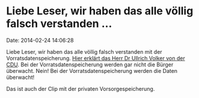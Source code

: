 Liebe Leser, wir haben das alle völlig falsch verstanden \...
=============================================================

Date: 2014-02-24 14:06:28

Liebe Leser, wir haben das alle völlig falsch verstanden mit der
Vorratsdatenspeicherung. [Hier erklärt das Herr Dr Ullrich Volker von
der
CDU](http://www.bundestag.de/Mediathek/index.jsp?isLinkCallPlenar=1&action=search&contentArea=details&ids=3148141&instance=m187&categorie=Plenarsitzung&destination=search&mask=search).
Bei der Vorratsdatenspeicherung werden gar nicht die Bürger überwacht.
Nein! Bei der Vorratsdatenspeicherung werden die Daten überwacht!

Das ist auch der Clip mit der privaten Vorsorgespeicherung.
